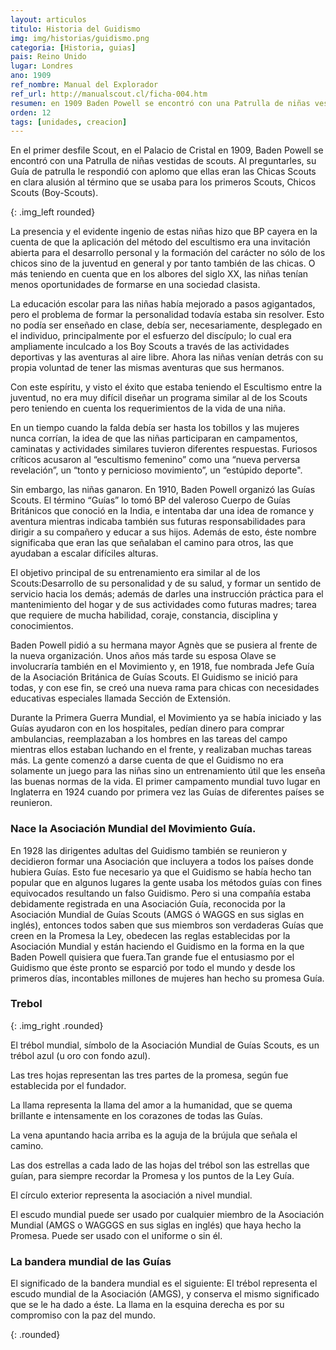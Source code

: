 ```yaml
---
layout: articulos
titulo: Historia del Guidismo
img: img/historias/guidismo.png
categoria: [Historia, guias]
pais: Reino Unido
lugar: Londres
ano: 1909
ref_nombre: Manual del Explorador
ref_url: http://manualscout.cl/ficha-004.htm
resumen: en 1909 Baden Powell se encontró con una Patrulla de niñas vestidas de scouts. Al preguntarles su Guía de patrulla le respondió con aplomo que ellas eran las Chicas Scouts
orden: 12
tags: [unidades, creacion]
---
```

En el primer desfile Scout, en el Palacio de Cristal en 1909, Baden Powell se encontró con una Patrulla de niñas vestidas de scouts. Al preguntarles, su Guía de patrulla le respondió con aplomo que ellas eran las Chicas Scouts en clara alusión al término que se usaba para los primeros Scouts, Chicos Scouts (Boy-Scouts).

<amp-img src="{{site.baseurl}}/img/historias/guidismo1.jpg" width="300" height="449" alt="primera compañia de guias en la cabaña del puente Menai 1946" layout="fixed"></amp-img>
{: .img_left rounded}

La presencia y el evidente ingenio de estas niñas hizo que BP cayera en la cuenta de que la aplicación del método del escultismo era una invitación abierta para el desarrollo personal y la formación del carácter no sólo de los chicos sino de la juventud en general y por tanto también de las chicas. O más teniendo en cuenta que en los albores del siglo XX, las niñas tenían menos oportunidades de formarse en una sociedad clasista.

La educación escolar para las niñas había mejorado a pasos agigantados, pero el problema de formar la personalidad todavía estaba sin resolver. Esto no podía ser enseñado en clase, debía ser, necesariamente, desplegado en el individuo, principalmente por el esfuerzo del discípulo; lo cual era ampliamente inculcado a los Boy Scouts a través de las actividades deportivas y las aventuras al aire libre. Ahora las niñas venían detrás con su propia voluntad de tener las mismas aventuras que sus hermanos.

Con este espíritu, y visto el éxito que estaba teniendo el Escultismo entre la juventud, no era muy difícil diseñar un programa similar al de los Scouts pero teniendo en cuenta los requerimientos de la vida de una niña.

En un tiempo cuando la falda debía ser hasta los tobillos y las mujeres nunca corrían, la idea de que las niñas participaran en campamentos, caminatas y actividades similares tuvieron diferentes respuestas. Furiosos críticos acusaron al “escultismo femenino” como una “nueva perversa revelación”, un “tonto y pernicioso movimiento”, un “estúpido deporte".

Sin embargo, las niñas ganaron. En 1910, Baden Powell organizó las Guías Scouts. El término “Guías” lo tomó BP del valeroso Cuerpo de Guías Británicos que conoció en la India, e intentaba dar una idea de romance y aventura mientras indicaba también sus futuras responsabilidades para dirigir a su compañero y educar a sus hijos. Además de esto, éste nombre significaba que eran las que señalaban el camino para otros, las que ayudaban a escalar difíciles alturas.

El objetivo principal de su entrenamiento era similar al de los Scouts:Desarrollo de su personalidad y de su salud, y formar un sentido de servicio hacia los demás; además de darles una instrucción práctica para el mantenimiento del hogar y de sus actividades como futuras madres; tarea que requiere de mucha habilidad, coraje, constancia, disciplina y conocimientos.

Baden Powell pidió a su hermana mayor Agnès que se pusiera al frente de la nueva organización. Unos años más tarde su esposa Olave se involucraría también en el Movimiento y, en 1918, fue nombrada Jefe Guía de la Asociación Británica de Guías Scouts. El Guidismo se inició para todas, y con ese fin, se creó una nueva rama para chicas con necesidades educativas especiales llamada Sección de Extensión.

Durante la Primera Guerra Mundial, el Movimiento ya se había iniciado y las Guías ayudaron con en los hospitales, pedían dinero para comprar ambulancias, reemplazaban a los hombres en las tareas del campo mientras ellos estaban luchando en el frente, y realizaban muchas tareas más. La gente comenzó a darse cuenta de que el Guidismo no era solamente un juego para las niñas sino un entrenamiento útil que les enseña las buenas normas de la vida. El primer campamento mundial tuvo lugar en Inglaterra en 1924 cuando por primera vez las Guías de diferentes países se reunieron.

### Nace la Asociación Mundial del Movimiento Guía.

En 1928 las dirigentes adultas del Guidismo también se reunieron y decidieron formar una Asociación que incluyera a todos los países donde hubiera Guías. Esto fue necesario ya que el Guidismo se había hecho tan popular que en algunos lugares la gente usaba los métodos guías con fines equivocados resultando un falso Guidismo. Pero si una compañía estaba debidamente registrada en una Asociación Guía, reconocida por la Asociación Mundial de Guías Scouts (AMGS ó WAGGS en sus siglas en inglés), entonces todos saben que sus miembros son verdaderas Guías que creen en la Promesa la Ley, obedecen las reglas establecidas por la Asociación Mundial y están haciendo el Guidismo en la forma en la que Baden Powell quisiera que fuera.Tan grande fue el entusiasmo por el Guidismo que éste pronto se esparció por todo el mundo y desde los primeros días, incontables millones de mujeres han hecho su promesa Guía.

### Trebol

<amp-img src="{{site.baseurl}}/img/historias/guidismo3.jpg" width="200" height="204" alt="Trebol de las Guias" layout="fixed"></amp-img>
{: .img_right .rounded}

El trébol mundial, símbolo de la Asociación Mundial de Guías Scouts, es un trébol azul (u oro con fondo azul).

Las tres hojas representan las tres partes de la promesa, según fue establecida por el fundador.

La llama representa la llama del amor a la humanidad, que se quema brillante e intensamente en los corazones de todas las Guías.

La vena apuntando hacia arriba es la aguja de la brújula que señala el camino.

Las dos estrellas a cada lado de las hojas del trébol son las estrellas que guían, para siempre recordar la Promesa y los puntos de la Ley Guía.

El círculo exterior representa la asociación a nivel mundial.

El escudo mundial puede ser usado por cualquier miembro de la Asociación Mundial (AMGS o WAGGGS en sus siglas en inglés) que haya hecho la Promesa. Puede ser usado con el uniforme o sin él.

### La bandera mundial de las Guías

El significado de la bandera mundial es el siguiente: El trébol representa el escudo mundial de la Asociación (AMGS), y conserva el mismo significado que se le ha dado a éste. La llama en la esquina derecha es por su compromiso con la paz del mundo.

<amp-img src="{{site.baseurl}}/img/historias/guidismo3.jpg" width="1200" height="784" alt="Bandera de las Guias" layout="responsive"></amp-img>
{: .rounded}